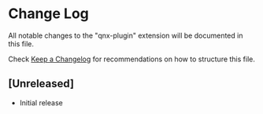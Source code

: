 # Change Log

All notable changes to the "qnx-plugin" extension will be documented in this file.

Check [Keep a Changelog](http://keepachangelog.com/) for recommendations on how to structure this file.

## [Unreleased]

- Initial release